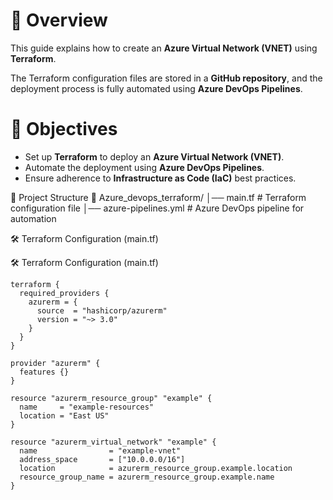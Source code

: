 # 📝 Overview

This guide explains how to create an **Azure Virtual Network (VNET)** using **Terraform**.

The Terraform configuration files are stored in a **GitHub repository**, and the deployment process is fully automated using **Azure DevOps Pipelines**.


# 🎯 Objectives

- Set up **Terraform** to deploy an **Azure Virtual Network (VNET)**.
- Automate the deployment using **Azure DevOps Pipelines**.
- Ensure adherence to **Infrastructure as Code (IaC)** best practices.


📂 Project Structure
📁 Azure_devops_terraform/ │── main.tf # Terraform configuration file │── azure-pipelines.yml # Azure DevOps pipeline for automation

🛠 Terraform Configuration (main.tf)

🛠 Terraform Configuration (main.tf)
```
terraform {
  required_providers {
    azurerm = {
      source  = "hashicorp/azurerm"
      version = "~> 3.0"
    }
  }
}

provider "azurerm" {
  features {}
}

resource "azurerm_resource_group" "example" {
  name     = "example-resources"
  location = "East US"
}

resource "azurerm_virtual_network" "example" {
  name                = "example-vnet"
  address_space       = ["10.0.0.0/16"]
  location            = azurerm_resource_group.example.location
  resource_group_name = azurerm_resource_group.example.name
} 
